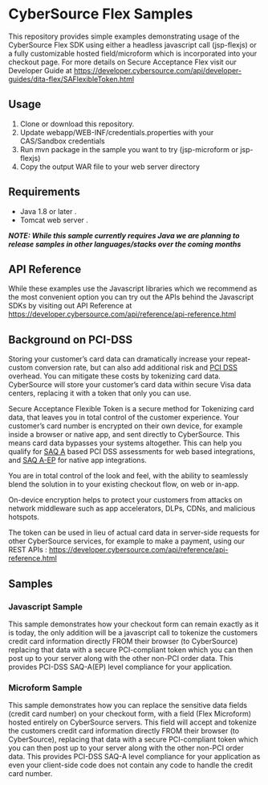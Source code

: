 # CyberSource Flex Samples

This repository provides simple examples demonstrating usage of the CyberSource Flex SDK using either a headless javascript call (jsp-flexjs) or a fully customizable hosted field/microform which is incorporated into your checkout page.  For more details on Secure Acceptance Flex visit our Developer Guide at https://developer.cybersource.com/api/developer-guides/dita-flex/SAFlexibleToken.html

## Usage

1. Clone or download this repository.
2. Update webapp/WEB-INF/credentials.properties with your CAS/Sandbox credentials
3. Run mvn package in the sample you want to try (jsp-microform or jsp-flexjs)
4. Copy the output WAR file to your web server directory

## Requirements
* Java 1.8 or later . 
* Tomcat web server .  

**_NOTE: While this sample currently requires Java we are planning to release samples in other languages/stacks over the coming months_**

## API Reference
While these examples use the Javascript libraries which we recommend as the most convenient option you can try out the APIs behind the Javascript SDKs by visiting out API Reference at https://developer.cybersource.com/api/reference/api-reference.html

## Background on PCI-DSS

Storing your customer’s card data can dramatically increase your repeat-custom conversion rate, but can also add additional risk and [PCI DSS](https://www.pcisecuritystandards.org/pci_security/) overhead. You can mitigate these costs by tokenizing card data. CyberSource will store your customer’s card data within secure Visa data centers, replacing it with a token that only you can use. 

Secure Acceptance Flexible Token is a secure method for Tokenizing card data, that leaves you in total control of the customer experience. Your customer’s card number is encrypted on their own device, for example inside a browser or native app, and sent directly to CyberSource. This means card data bypasses your systems altogether. This can help you qualify for [SAQ A](https://www.pcisecuritystandards.org/documents/Understanding_SAQs_PCI_DSS_v3.pdf) based PCI DSS assessments for web based integrations, and [SAQ A-EP](https://www.pcisecuritystandards.org/documents/Understanding_SAQs_PCI_DSS_v3.pdf) for native app integrations.

You are in total control of the look and feel, with the ability to seamlessly blend the solution in to your existing checkout flow, on web or in-app.

On-device encryption helps to protect your customers from attacks on network middleware such as app accelerators, DLPs, CDNs, and malicious hotspots.

The token can be used in lieu of actual card data in server-side requests for other CyberSource services, for example to make a payment, using our REST APIs : https://developer.cybersource.com/api/reference/api-reference.html

## Samples

### Javascript Sample

This sample demonstrates how your checkout form can remain exactly as it is today, the only addition will be a javascript call to tokenize the customers credit card information directly FROM their browser (to CyberSource) replacing that data with a secure PCI-compliant token which you can then post up to your server along with the other non-PCI order data.  This provides PCI-DSS SAQ-A(EP) level compliance for your application.

### Microform Sample

This sample demonstrates how you can replace the sensitive data fields (credit card number) on your checkout form, with a field (Flex Microform) hosted entirely on CyberSource servers.  This field will accept and tokenize the customers credit card information directly FROM their browser (to CyberSource), replacing that data with a secure PCI-compliant token which you can then post up to your server along with the other non-PCI order data.  This provides PCI-DSS SAQ-A level compliance for your application as even your client-side code does not contain any code to handle the credit card number.
